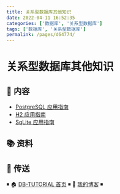 ```yaml
---
title: 关系型数据库其他知识
date: 2022-04-11 16:52:35
categories: ['数据库', '关系型数据库']
tags: ['数据库', '关系型数据库']
permalink: /pages/d64774/
---
```


# 关系型数据库其他知识

## 📖 内容

- [PostgreSQL 应用指南](01.PostgreSQL.md)
- [H2 应用指南](02.H2.md)
- [SqLite 应用指南](03.Sqlite.md)

## 📚 资料

## 🚪 传送

◾ 🏠 [DB-TUTORIAL 首页](https://github.com/dunwu/db-tutorial) ◾ 🎯 [我的博客](https://github.com/dunwu/blog) ◾
